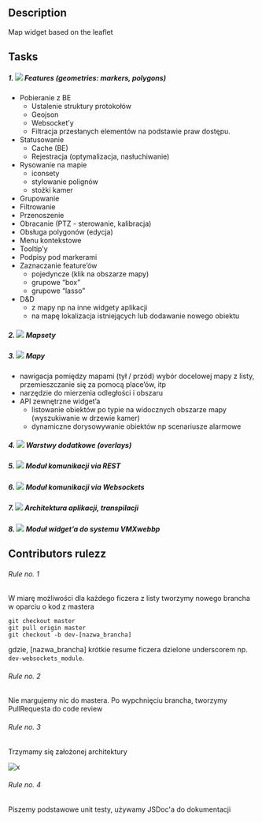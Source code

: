 Description
----------
Map widget based on the leaflet

Tasks
----------
##### 1. ![](http://progressed.io/bar/2) Features  (geometries: markers, polygons)
- Pobieranie z BE
    - Ustalenie struktury protokołów
    - Geojson
    - Websocket’y
    - Filtracja przesłanych elementów na podstawie praw dostępu.
- Statusowanie
    - Cache (BE)
    - Rejestracja (optymalizacja, nasłuchiwanie)
- Rysowanie na mapie
    - iconsety
    - stylowanie polignów
    - stożki kamer
- Grupowanie 
- Filtrowanie
- Przenoszenie
- Obracanie (PTZ  - sterowanie, kalibracja)
- Obsługa polygonów (edycja)
- Menu kontekstowe
- Tooltip’y
- Podpisy pod markerami
- Zaznaczanie feature’ów
    - pojedyncze (klik na obszarze mapy)
    - grupowe “box”
    - grupowe “lasso”
- D&D
    - z mapy np na inne widgety aplikacji
    - na mapę lokalizacja istniejących lub dodawanie nowego obiektu

##### 2. ![](http://progressed.io/bar/30) Mapsety
##### 3. ![](http://progressed.io/bar/10) Mapy
- nawigacja pomiędzy mapami (tył / przód) wybór docelowej mapy z listy, przemieszczanie się za pomocą place’ów, itp
- narzędzie do mierzenia odległości i obszaru
- API zewnętrzne widget’a
    - listowanie obiektów po typie na widocznych obszarze mapy (wyszukiwanie w drzewie kamer)
    - dynamiczne dorysowywanie obiektów np scenariusze alarmowe

##### 4. ![](http://progressed.io/bar/10) Warstwy dodatkowe (overlays)
##### 5. ![](http://progressed.io/bar/0) Moduł komunikacji via REST
##### 6. ![](http://progressed.io/bar/0) Moduł komunikacji via Websockets
##### 7. ![](http://progressed.io/bar/90) Architektura aplikacji, transpilacji
##### 8. ![](http://progressed.io/bar/0) Moduł widget’a do systemu VMXwebbp

Contributors rulezz
----------
###### Rule no. 1
W miarę możliwości dla każdego ficzera z listy tworzymy nowego brancha w oparciu o kod z mastera
```
git checkout master
git pull origin master
git checkout -b dev-[nazwa_brancha]
```
gdzie, [nazwa_brancha] krótkie resume ficzera dzielone underscorem np. ``dev-websockets_module``.
###### Rule no. 2
Nie margujemy nic do mastera. Po wypchnięciu brancha, tworzymy PullRequesta do code review
###### Rule no. 3
Trzymamy się założonej architektury

![x](http://66.media.tumblr.com/94185caa6fa578cdf2492e62cb0666ab/tumblr_inline_o91sjrJiGK1raprkq_500.gif)
###### Rule no. 4
Piszemy podstawowe unit testy, używamy JSDoc'a do dokumentacji

